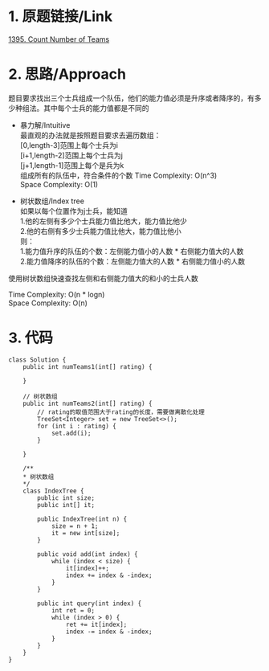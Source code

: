 # 1. 原题链接/Link
[1395. Count Number of Teams](https://leetcode.com/problems/count-number-of-teams/)

# 2. 思路/Approach
题目要求找出三个士兵组成一个队伍，他们的能力值必须是升序或者降序的，有多少种组法。其中每个士兵的能力值都是不同的

+ 暴力解/Intuitive  
最直观的办法就是按照题目要求去遍历数组：  
[0,length-3]范围上每个士兵为i  
[i+1,length-2]范围上每个士兵为j  
[j+1,length-1]范围上每个是兵为k  
组成所有的队伍中，符合条件的个数
Time Complexity: O(n^3)  
Space Complexity: O(1)  

+ 树状数组/Index tree  
如果以每个位置作为j士兵，能知道  
1.他的左侧有多少个士兵能力值比他大，能力值比他少  
2.他的右侧有多少士兵能力值比他大，能力值比他小  
则：  
1.能力值升序的队伍的个数：左侧能力值小的人数 * 右侧能力值大的人数  
2.能力值降序的队伍的个数：左侧能力值大的人数 * 右侧能力值小的人数  

使用树状数组快速查找左侧和右侧能力值大的和小的士兵人数  

Time Complexity: O(n * logn)  
Space Complexity: O(n) 

# 3. 代码
```
class Solution {
    public int numTeams1(int[] rating) {
        
    }
    
    // 树状数组
    public int numTeams2(int[] rating) {
        // rating的取值范围大于rating的长度，需要做离散化处理
        TreeSet<Integer> set = new TreeSet<>();
        for (int i : rating) {
            set.add(i);
        }
        
    }
    
    /**
    * 树状数组
    */
    class IndexTree {
        public int size;
        public int[] it;
        
        public IndexTree(int n) {
            size = n + 1;
            it = new int[size];
        }
        
        public void add(int index) {
            while (index < size) {
                it[index]++;
                index += index & -index;
            }
        }
        
        public int query(int index) {
            int ret = 0;
            while (index > 0) {
                ret += it[index];
                index -= index & -index;
            }
        }
    }
}
```
